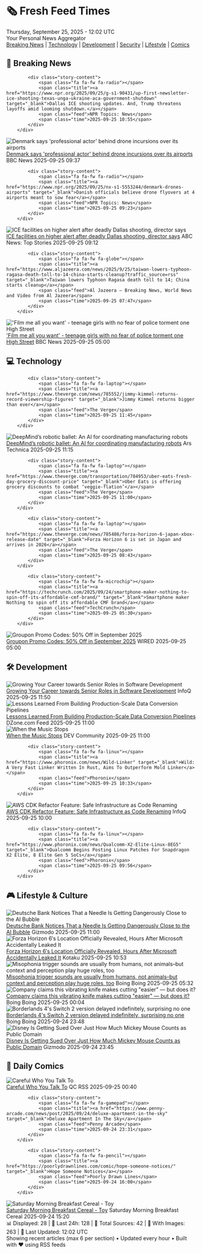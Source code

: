 <!-- Processing 54 RSS feeds at 2025-09-25 12:02:40 UTC -->
<!-- Processing: Saturday Morning Breakfast Cereal -->
<!-- Processing: Garfield -->
<!-- Processing: Dilbert -->
<!-- Processing: Cyanide & Happiness -->
<!-- Processing: Girl Genius -->
<!-- Processing: Dinosaur Comics -->
<!-- Processing: CNN Top Stories -->
<!-- Processing: Sky News World -->
<!-- Processing: The Verge -->
<!-- Processing: Ars Technica -->
<!-- Processing: O'Reilly Radar -->
<!-- Processing: Slashdot -->
<!-- Processing: Lobsters Python -->
<!-- Processing: Hacker News -->
<!-- Processing: Phoronix Linux News -->
<!-- Processing: It's FOSS -->
<!-- Processing: OMG! Ubuntu -->
<!-- Processing: Red Hat Blog -->
<!-- Processing: Ubuntu Blog -->
<!-- Processing: GitHub Blog -->
<!-- Processing: GitLab Blog -->
<!-- Processing: InfoQ -->
<!-- Processing: DZone -->
<!-- Processing: Coding Horror -->
<!-- Processing: Boing Boing -->
<!-- Processing: Krebs on Security -->
<!-- Generated 5 new posts out of 26 feeds processed -->
<div class="newspaper-header">
    <h1 class="newspaper-title">🗞️ Fresh Feed Times</h1>
    <div class="newspaper-date">Thursday, September 25, 2025 - 12:02 UTC</div>
    <div class="newspaper-subtitle">Your Personal News Aggregator</div>
</div>

<div class="newspaper-nav">
    <a href="#breaking">Breaking News</a> |
    <a href="#tech">Technology</a> |
    <a href="#dev">Development</a> |
    <a href="#security">Security</a> |
    <a href="#lifestyle">Lifestyle</a> |
    <a href="#webcomics">Comics</a>
</div>

<div class="news-section breaking-news" id="breaking">
<h2 class="section-header">🚨 Breaking News</h2>
<div class="stories-container">
<div class="story">
            
            <div class="story-content">
                <span class="fa fa-fw fa-radio"></span>
                <span class="title"><a href="https://www.npr.org/2025/09/25/g-s1-90431/up-first-newsletter-ice-shooting-texas-unga-ukraine-aca-government-shutdown" target="_blank">Dallas ICE shooting updates. And, Trump threatens layoffs amid looming shutdown.</a></span>
                <span class="feed">NPR Topics: News</span>
                <span class="time">2025-09-25 10:55</span>
            </div>
        </div>
<div class="story">
            <img src="https://ichef.bbci.co.uk/ace/standard/240/cpsprodpb/b352/live/d1a4b990-99d6-11f0-92db-77261a15b9d2.jpg" alt="Denmark says &#x27;professional actor&#x27; behind drone incursions over its airports" class="story-image" loading="lazy" onerror="this.style.display='none'">
            <div class="story-content">
                <span class="fa fa-fw fa-earth-americas"></span>
                <span class="title"><a href="https://www.bbc.com/news/articles/c7401vk4lgzo?at_medium=RSS&at_campaign=rss" target="_blank">Denmark says &#x27;professional actor&#x27; behind drone incursions over its airports</a></span>
                <span class="feed">BBC News</span>
                <span class="time">2025-09-25 09:37</span>
            </div>
        </div>
<div class="story">
            
            <div class="story-content">
                <span class="fa fa-fw fa-radio"></span>
                <span class="title"><a href="https://www.npr.org/2025/09/25/nx-s1-5553244/denmark-drones-airports" target="_blank">Danish officials believe drone flyovers at 4 airports meant to sow fear</a></span>
                <span class="feed">NPR Topics: News</span>
                <span class="time">2025-09-25 09:23</span>
            </div>
        </div>
<div class="story">
            <img src="https://s.abcnews.com/images/US/ice-shooting-8-ap-gmh-250924_1758737133418_hpMain_4x3t_384.jpg" alt="ICE facilities on higher alert after deadly Dallas shooting, director says" class="story-image" loading="lazy" onerror="this.style.display='none'">
            <div class="story-content">
                <span class="fa fa-fw fa-tv"></span>
                <span class="title"><a href="https://abcnews.go.com/US/ice-facilities-higher-alert-after-deadly-dallas-shooting/story?id=125918125" target="_blank">ICE facilities on higher alert after deadly Dallas shooting, director says</a></span>
                <span class="feed">ABC News: Top Stories</span>
                <span class="time">2025-09-25 09:12</span>
            </div>
        </div>
<div class="story">
            
            <div class="story-content">
                <span class="fa fa-fw fa-globe"></span>
                <span class="title"><a href="https://www.aljazeera.com/news/2025/9/25/taiwan-lowers-typhoon-ragasa-death-toll-to-14-china-starts-cleanup?traffic_source=rss" target="_blank">Taiwan lowers Typhoon Ragasa death toll to 14; China starts cleanup</a></span>
                <span class="feed">Al Jazeera – Breaking News, World News and Video from Al Jazeera</span>
                <span class="time">2025-09-25 07:47</span>
            </div>
        </div>
<div class="story">
            <img src="https://ichef.bbci.co.uk/ace/standard/240/cpsprodpb/96f9/live/d254ab40-996b-11f0-97f5-bd38218a3641.jpg" alt="&#x27;Film me all you want&#x27; - teenage girls with no fear of police torment one High Street" class="story-image" loading="lazy" onerror="this.style.display='none'">
            <div class="story-content">
                <span class="fa fa-fw fa-flag"></span>
                <span class="title"><a href="https://www.bbc.com/news/articles/c0q751vlxw1o?at_medium=RSS&at_campaign=rss" target="_blank">&#x27;Film me all you want&#x27; - teenage girls with no fear of police torment one High Street</a></span>
                <span class="feed">BBC News</span>
                <span class="time">2025-09-25 05:00</span>
            </div>
        </div>
</div>
</div>
<div class="news-section tech-news" id="tech">
<h2 class="section-header">💻 Technology</h2>
<div class="stories-container">
<div class="story">
            
            <div class="story-content">
                <span class="fa fa-fw fa-laptop"></span>
                <span class="title"><a href="https://www.theverge.com/news/785552/jimmy-kimmel-returns-record-viewership-figures" target="_blank">Jimmy Kimmel returns bigger than ever</a></span>
                <span class="feed">The Verge</span>
                <span class="time">2025-09-25 11:45</span>
            </div>
        </div>
<div class="story">
            <img src="https://cdn.arstechnica.net/wp-content/uploads/2025/09/GettyImages-2223136363-500x500.jpg" alt="DeepMind’s robotic ballet: An AI for coordinating manufacturing robots" class="story-image" loading="lazy" onerror="this.style.display='none'">
            <div class="story-content">
                <span class="fa fa-fw fa-cog"></span>
                <span class="title"><a href="https://arstechnica.com/science/2025/09/deepminds-robotic-ballet-an-ai-for-coordinating-manufacturing-robots/" target="_blank">DeepMind’s robotic ballet: An AI for coordinating manufacturing robots</a></span>
                <span class="feed">Ars Technica</span>
                <span class="time">2025-09-25 11:15</span>
            </div>
        </div>
<div class="story">
            
            <div class="story-content">
                <span class="fa fa-fw fa-laptop"></span>
                <span class="title"><a href="https://www.theverge.com/transportation/784953/uber-eats-fresh-day-grocery-discount-price" target="_blank">Uber Eats is offering grocery discounts to combat ‘veggie-flation’</a></span>
                <span class="feed">The Verge</span>
                <span class="time">2025-09-25 11:00</span>
            </div>
        </div>
<div class="story">
            
            <div class="story-content">
                <span class="fa fa-fw fa-laptop"></span>
                <span class="title"><a href="https://www.theverge.com/news/785486/forza-horizon-6-japan-xbox-release-date" target="_blank">Forza Horizon 6 is set in Japan and arrives in 2026</a></span>
                <span class="feed">The Verge</span>
                <span class="time">2025-09-25 08:43</span>
            </div>
        </div>
<div class="story">
            
            <div class="story-content">
                <span class="fa fa-fw fa-microchip"></span>
                <span class="title"><a href="https://techcrunch.com/2025/09/24/smartphone-maker-nothing-to-spin-off-its-affordable-cmf-brand/" target="_blank">Smartphone maker Nothing to spin off its affordable CMF brand</a></span>
                <span class="feed">TechCrunch</span>
                <span class="time">2025-09-25 05:30</span>
            </div>
        </div>
<div class="story">
            <img src="https://media.wired.com/photos/66ea07715f7a3326e9fe7ca3/master/pass/WIRED-Coupons-5.jpg" alt="Groupon Promo Codes: 50% Off in September 2025" class="story-image" loading="lazy" onerror="this.style.display='none'">
            <div class="story-content">
                <span class="fa fa-fw fa-bolt"></span>
                <span class="title"><a href="https://www.wired.com/story/groupon-promo-code/" target="_blank">Groupon Promo Codes: 50% Off in September 2025</a></span>
                <span class="feed">WIRED</span>
                <span class="time">2025-09-25 05:00</span>
            </div>
        </div>
</div>
</div>
<div class="news-section dev-news" id="dev">
<h2 class="section-header">🛠️ Development</h2>
<div class="stories-container">
<div class="story">
            <img src="https://res.infoq.com/news/2025/09/senior-role-software-development/en/headerimage/generatedHeaderImage-1758539599017.jpg" alt="Growing Your Career towards Senior Roles in Software Development" class="story-image" loading="lazy" onerror="this.style.display='none'">
            <div class="story-content">
                <span class="fa fa-fw fa-info-circle"></span>
                <span class="title"><a href="https://www.infoq.com/news/2025/09/senior-role-software-development/?utm_campaign=infoq_content&utm_source=infoq&utm_medium=feed&utm_term=global" target="_blank">Growing Your Career towards Senior Roles in Software Development</a></span>
                <span class="feed">InfoQ</span>
                <span class="time">2025-09-25 11:50</span>
            </div>
        </div>
<div class="story">
            <img src="https://dz2cdn1.dzone.com/thumbnail?fid=18642765&w=600" alt="Lessons Learned From Building Production-Scale Data Conversion Pipelines" class="story-image" loading="lazy" onerror="this.style.display='none'">
            <div class="story-content">
                <span class="fa fa-fw fa-newspaper"></span>
                <span class="title"><a href="https://dzone.com/articles/production-scale-data-conversion-pipelines" target="_blank">Lessons Learned From Building Production-Scale Data Conversion Pipelines</a></span>
                <span class="feed">DZone.com Feed</span>
                <span class="time">2025-09-25 11:00</span>
            </div>
        </div>
<div class="story">
            <img src="https://media2.dev.to/dynamic/image/width=800%2Cheight=%2Cfit=scale-down%2Cgravity=auto%2Cformat=auto/https%3A%2F%2Fsubstackcdn.com%2Fimage%2Ffetch%2F%24s_%215OcN%21%2Cw_1456%2Cc_limit%2Cf_auto%2Cq_auto%3Agood%2Cfl_progressive%3Asteep%2Fhttps%253A%252F%252Fsubstack-post-media.s3.amazonaws.com%252Fpublic%252Fimages%252F127ea4d8-e096-4f97-88be-4668d03b8fc8_100x100.png" alt="When the Music Stops" class="story-image" loading="lazy" onerror="this.style.display='none'">
            <div class="story-content">
                <span class="fa fa-fw fa-code"></span>
                <span class="title"><a href="https://dev.to/rawveg/when-the-music-stops-4bf0" target="_blank">When the Music Stops</a></span>
                <span class="feed">DEV Community</span>
                <span class="time">2025-09-25 11:00</span>
            </div>
        </div>
<div class="story">
            
            <div class="story-content">
                <span class="fa fa-fw fa-linux"></span>
                <span class="title"><a href="https://www.phoronix.com/news/Wild-Linker" target="_blank">Wild: A Very Fast Linker Written In Rust, Aims To Outperform Mold Linker</a></span>
                <span class="feed">Phoronix</span>
                <span class="time">2025-09-25 10:33</span>
            </div>
        </div>
<div class="story">
            <img src="https://res.infoq.com/news/2025/09/aws-cdk-refactor-safe-iac/en/headerimage/generatedHeaderImage-1758615247135.jpg" alt="AWS CDK Refactor Feature: Safe Infrastructure as Code Renaming" class="story-image" loading="lazy" onerror="this.style.display='none'">
            <div class="story-content">
                <span class="fa fa-fw fa-info-circle"></span>
                <span class="title"><a href="https://www.infoq.com/news/2025/09/aws-cdk-refactor-safe-iac/?utm_campaign=infoq_content&utm_source=infoq&utm_medium=feed&utm_term=global" target="_blank">AWS CDK Refactor Feature: Safe Infrastructure as Code Renaming</a></span>
                <span class="feed">InfoQ</span>
                <span class="time">2025-09-25 10:00</span>
            </div>
        </div>
<div class="story">
            
            <div class="story-content">
                <span class="fa fa-fw fa-linux"></span>
                <span class="title"><a href="https://www.phoronix.com/news/Qualcomm-X2-Elite-Linux-8EG5" target="_blank">Qualcomm Begins Posting Linux Patches For Snapdragon X2 Elite, 8 Elite Gen 5 SoCs</a></span>
                <span class="feed">Phoronix</span>
                <span class="time">2025-09-25 09:56</span>
            </div>
        </div>
</div>
</div>
<div class="news-section lifestyle-news" id="lifestyle">
<h2 class="section-header">🎮 Lifestyle & Culture</h2>
<div class="stories-container">
<div class="story">
            <img src="https://gizmodo.com/app/uploads/2023/01/1dc6923c384afd18fda43a99e153a907-1024x576.jpg" alt="Deutsche Bank Notices That a Needle Is Getting Dangerously Close to the AI Bubble" class="story-image" loading="lazy" onerror="this.style.display='none'">
            <div class="story-content">
                <span class="fa fa-fw fa-computer"></span>
                <span class="title"><a href="https://gizmodo.com/deutsche-bank-notices-that-a-needle-is-getting-dangerously-close-to-the-ai-bubble-2000663370" target="_blank">Deutsche Bank Notices That a Needle Is Getting Dangerously Close to the AI Bubble</a></span>
                <span class="feed">Gizmodo</span>
                <span class="time">2025-09-25 11:00</span>
            </div>
        </div>
<div class="story">
            <img src="https://kotaku.com/app/uploads/2025/09/fh6.jpg" alt="Forza Horizon 6′s Location Officially Revealed, Hours After Microsoft Accidentally Leaked It" class="story-image" loading="lazy" onerror="this.style.display='none'">
            <div class="story-content">
                <span class="fa fa-fw fa-gamepad"></span>
                <span class="title"><a href="https://kotaku.com/forza-horizon-6-location-microsoft-tokyo-game-show-2000628658" target="_blank">Forza Horizon 6′s Location Officially Revealed, Hours After Microsoft Accidentally Leaked It</a></span>
                <span class="feed">Kotaku</span>
                <span class="time">2025-09-25 10:53</span>
            </div>
        </div>
<div class="story">
            <img src="https://i0.wp.com/boingboing.net/wp-content/uploads/2023/01/shutterstock_1916128447-scaled.jpg?fit=2560%2C1656&amp;quality=60&amp;ssl=1" alt="Misophonia trigger sounds are usually from humans, not animals–but context and perception play huge roles, too" class="story-image" loading="lazy" onerror="this.style.display='none'">
            <div class="story-content">
                <span class="fa fa-fw fa-arrow-right"></span>
                <span class="title"><a href="https://boingboing.net/2025/09/24/misophonia-trigger-sounds-are-usually-from-humans-not-animals-but-context-and-perception-play-huge-roles-too.html" target="_blank">Misophonia trigger sounds are usually from humans, not animals–but context and perception play huge roles, too</a></span>
                <span class="feed">Boing Boing</span>
                <span class="time">2025-09-25 05:32</span>
            </div>
        </div>
<div class="story">
            <img src="https://i0.wp.com/boingboing.net/wp-content/uploads/2025/09/C-200_Angled_on_White.jpeg?fit=1200%2C800&amp;quality=60&amp;ssl=1" alt="Company claims this vibrating knife makes cutting &quot;easier&quot; — but does it?" class="story-image" loading="lazy" onerror="this.style.display='none'">
            <div class="story-content">
                <span class="fa fa-fw fa-arrow-right"></span>
                <span class="title"><a href="https://boingboing.net/2025/09/24/company-claims-this-vibrating-knife-makes-cutting-easier-but-does-it.html" target="_blank">Company claims this vibrating knife makes cutting &quot;easier&quot; — but does it?</a></span>
                <span class="feed">Boing Boing</span>
                <span class="time">2025-09-25 00:04</span>
            </div>
        </div>
<div class="story">
            <img src="https://i0.wp.com/boingboing.net/wp-content/uploads/2025/09/Borderlands-4-review_jpg_75.jpg?fit=1200%2C720&amp;quality=60&amp;ssl=1" alt="Borderlands 4&#x27;s Switch 2 version delayed indefinitely, surprising no one" class="story-image" loading="lazy" onerror="this.style.display='none'">
            <div class="story-content">
                <span class="fa fa-fw fa-arrow-right"></span>
                <span class="title"><a href="https://boingboing.net/2025/09/24/borderlands-4s-switch-2-version-delayed-indefinitely-surprising-no-one.html" target="_blank">Borderlands 4&#x27;s Switch 2 version delayed indefinitely, surprising no one</a></span>
                <span class="feed">Boing Boing</span>
                <span class="time">2025-09-24 23:48</span>
            </div>
        </div>
<div class="story">
            <img src="https://gizmodo.com/app/uploads/2025/09/steamboat-willie-public-domain.jpg" alt="Disney Is Getting Sued Over Just How Much Mickey Mouse Counts as Public Domain" class="story-image" loading="lazy" onerror="this.style.display='none'">
            <div class="story-content">
                <span class="fa fa-fw fa-computer"></span>
                <span class="title"><a href="https://gizmodo.com/disney-steamboat-willie-lawsuit-public-domain-mickey-mouse-2000663467" target="_blank">Disney Is Getting Sued Over Just How Much Mickey Mouse Counts as Public Domain</a></span>
                <span class="feed">Gizmodo</span>
                <span class="time">2025-09-24 23:45</span>
            </div>
        </div>
</div>
</div>
<div class="news-section webcomics-section" id="webcomics">
<h2 class="section-header">🎨 Daily Comics</h2>
<div class="stories-container">
<div class="story">
            <img src="http://www.questionablecontent.net/comics/5665.png" alt="Careful Who You Talk To" class="story-image" loading="lazy" onerror="this.style.display='none'">
            <div class="story-content">
                <span class="fa fa-fw fa-music"></span>
                <span class="title"><a href="http://questionablecontent.net/view.php?comic=5665" target="_blank">Careful Who You Talk To</a></span>
                <span class="feed">QC RSS</span>
                <span class="time">2025-09-25 00:40</span>
            </div>
        </div>
<div class="story">
            
            <div class="story-content">
                <span class="fa fa-fw fa-gamepad"></span>
                <span class="title"><a href="https://www.penny-arcade.com/news/post/2025/09/24/deluxe-apartment-in-the-sky" target="_blank">Deluxe Apartment In The Sky</a></span>
                <span class="feed">Penny Arcade</span>
                <span class="time">2025-09-24 23:31</span>
            </div>
        </div>
<div class="story">
            
            <div class="story-content">
                <span class="fa fa-fw fa-pencil"></span>
                <span class="title"><a href="https://poorlydrawnlines.com/comic/hope-someone-notices/" target="_blank">Hope Someone Notices</a></span>
                <span class="feed">Poorly Drawn Lines</span>
                <span class="time">2025-09-24 16:00</span>
            </div>
        </div>
<div class="story">
            <img src="https://www.smbc-comics.com/comics/1758677591-20250924.png" alt="Saturday Morning Breakfast Cereal - Toy" class="story-image" loading="lazy" onerror="this.style.display='none'">
            <div class="story-content">
                <span class="fa fa-fw fa-smile"></span>
                <span class="title"><a href="https://www.smbc-comics.com/comic/toy" target="_blank">Saturday Morning Breakfast Cereal - Toy</a></span>
                <span class="feed">Saturday Morning Breakfast Cereal</span>
                <span class="time">2025-09-24 15:20</span>
            </div>
        </div>
</div>
</div>

<div class="newspaper-footer">
    <div class="stats">
        📊 Displayed: 28 | 📅 Last 24h: 128 | 📡 Total Sources: 42 | 📸 With Images: 263 |
        🔄 Last Updated: 12:02 UTC
    </div>
    <div class="footer-note">
        Showing recent articles (max 6 per section) • Updated every hour • Built with ❤️ using RSS feeds
    </div>
</div>
